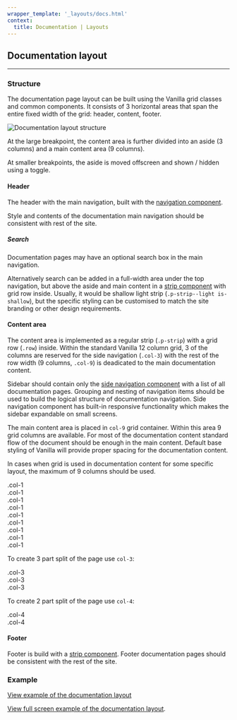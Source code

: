 ```yaml
---
wrapper_template: '_layouts/docs.html'
context:
  title: Documentation | Layouts
---
```


## Documentation layout

<hr>

### Structure

The documentation page layout can be built using the Vanilla grid classes and common components. It consists of 3 horizontal areas that span the entire fixed width of the grid: header, content, footer.

![Documentation layout structure](https://assets.ubuntu.com/v1/cdf09557-Documentation+layout%401x.svg)

At the large breakpoint, the content area is further divided into an aside (3 columns) and a main content area (9 columns).

At smaller breakpoints, the aside is moved offscreen and shown / hidden using a toggle.

#### Header

The header with the main navigation, built with the [navigation component](/docs/patterns/navigation#global-navigation).

Style and contents of the documentation main navigation should be consistent with rest of the site.

##### Search

Documentation pages may have an optional search box in the main navigation.

Alternatively search can be added in a full-width area under the top navigation, but above the aside and main content in a [strip component](/docs/patterns/strip) with grid row inside. Usually, it would be shallow light strip (`.p-strip--light is-shallow`), but the specific styling can be customised to match the site branding or other design requirements.

#### Content area

The content area is implemented as a regular strip (`.p-strip`) with a grid row (`.row`) inside. Within the standard Vanilla 12 column grid, 3 of the columns are reserved for the side navigation (`.col-3`) with the rest of the row width (9 columns, `.col-9`) is deadicated to the main documentation content.

Sidebar should contain only the [side navigation component](/docs/patterns/navigation#side-navigation) with a list of all documentation pages. Grouping and nesting of navigation items should be used to build the logical structure of documentation navigation. Side navigation component has built-in responsive functionality which makes the sidebar expandable on small screens.

The main content area is placed in `col-9` grid container. Within this area 9 grid columns are available. For most of the documentation content standard flow of the document should be enough in the main content. Default base styling of Vanilla will provide proper spacing for the documentation content.

In cases when grid is used in documentation content for some specific layout, the maximum of 9 columns should be used.

<div class="grid-demo">
  <div class="row">
    <div class="col-1">.col-1</div>
    <div class="col-1">.col-1</div>
    <div class="col-1">.col-1</div>
    <div class="col-1">.col-1</div>
    <div class="col-1">.col-1</div>
    <div class="col-1">.col-1</div>
    <div class="col-1">.col-1</div>
    <div class="col-1">.col-1</div>
    <div class="col-1">.col-1</div>
  </div>
</div>

To create 3 part split of the page use `col-3`:

<div class="grid-demo">
  <div class="row">
    <div class="col-3">.col-3</div>
    <div class="col-3">.col-3</div>
    <div class="col-3">.col-3</div>
  </div>
</div>

To create 2 part split of the page use `col-4`:

<div class="grid-demo">
  <div class="row">
    <div class="col-4">.col-4</div>
    <div class="col-4">.col-4</div>
  </div>
</div>

#### Footer

Footer is build with a [strip component](/docs/patterns/strip). Footer documentation pages should be consistent with the rest of the site.

### Example

<div class="embedded-example"><a href="/docs/examples/layouts/documentation/" class="js-example" data-height="600">
View example of the documentation layout
</a></div>

[View full screen example of the documentation layout](/docs/examples/layouts/documentation/).
